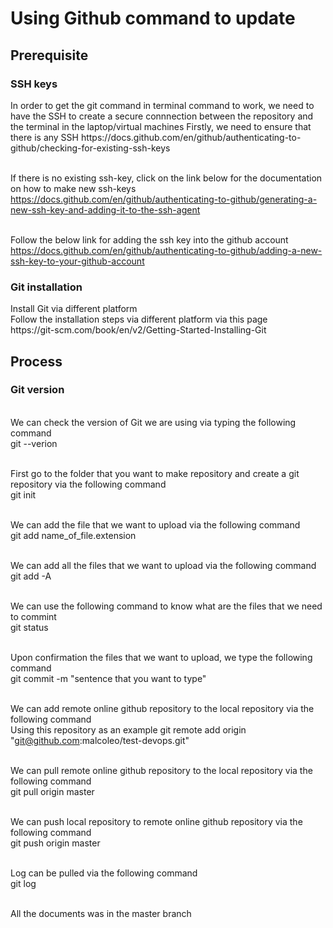 <h1>Using Github command to update</h1>

<h2>Prerequisite</h2>
<h3>SSH keys</h3>
In order to get the git command in terminal command to work, we need to have the SSH to create a secure connnection between the repository and the terminal in the laptop/virtual machines
Firstly, we need to ensure that there is any SSH
https://docs.github.com/en/github/authenticating-to-github/checking-for-existing-ssh-keys

<br>If there is no existing ssh-key, click on the link below for the documentation on how to make new ssh-keys</br>
https://docs.github.com/en/github/authenticating-to-github/generating-a-new-ssh-key-and-adding-it-to-the-ssh-agent

<br>Follow the below link for adding the ssh key into the github account</br>
https://docs.github.com/en/github/authenticating-to-github/adding-a-new-ssh-key-to-your-github-account


<h3>Git installation</h3>
Install Git via different platform
<br>Follow the installation steps via different platform via this page</br>
https://git-scm.com/book/en/v2/Getting-Started-Installing-Git



<h2>Process</h2>
<h3>Git version</h3>
<br> We can check the version of Git we are using via typing the following command</br>
git --verion

<br> First go to the folder that you want to make repository and create a git repository via the following command</br>
git init

<br>We can add the file that we want to upload via the following command</br>
git add name_of_file.extension

<br>We can add all the files that we want to upload via the following command</br>
git add -A

<br>We can use the following command to know what are the files that we need to commint</br>
git status

<br> Upon confirmation the files that we want to upload, we type the following command</br>
git commit  -m "sentence that you want to type"

<br> We can add remote online github repository to the local repository via the following command</br>
Using this repository as an example
git remote add origin "git@github.com:malcoleo/test-devops.git"

<br> We can pull remote online github repository to the local repository via the following command</br>
git pull origin master

<br> We can push local repository to remote online github repository via the following command</br>
git push origin master

<br>Log can be pulled via the following command</br>
git log


<br>
All the documents was in the master branch
</br>

